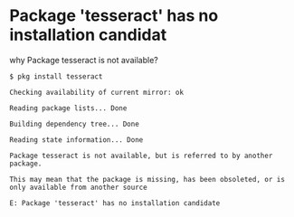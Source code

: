 # Package 'tesseract' has no installation candidat
why Package tesseract is not available?


```$ pkg install tesseract```

```Checking availability of current mirror: ok```

```Reading package lists... Done```

```Building dependency tree... Done```

```Reading state information... Done```

```Package tesseract is not available, but is referred to by another package.```

```This may mean that the package is missing, has been obsoleted, or is only available from another source```

```E: Package 'tesseract' has no installation candidate```
